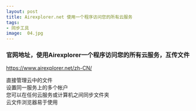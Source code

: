 ```yaml
---
layout: post
title: Airexplorer.net 使用一个程序访问您的所有云服务
tags:
- 同步工具
image:  04.jpg
---
```



### 官网地址，使用Airexplorer一个程序访问您的所有云服务，互传文件<br>
https://www.airexplorer.net/zh-CN/

直接管理云中的文件<br>
设置同一服务上的多个帐户<br>
您可以在任何云服务或计算机之间同步文件夹<br>
云文件浏览器易于使用<br>